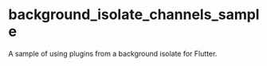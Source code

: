 # background_isolate_channels_sample

A sample of using plugins from a background isolate for Flutter.
